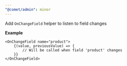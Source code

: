 ```yaml
---
"@comet/admin": minor
---
```


Add `OnChangeField` helper to listen to field changes

**Example**

```tsx
<OnChangeField name="product">
    {(value, previousValue) => {
        // Will be called when field 'product' changes
    }}
</OnChangeField>
```
